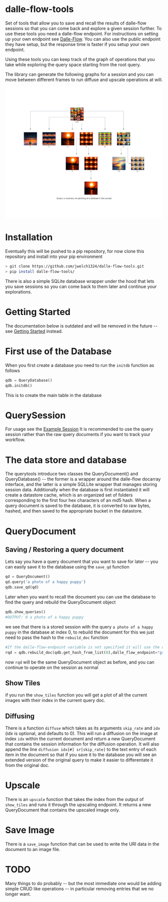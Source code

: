 # dalle-flow-tools
Set of tools that allow you to save and recall the results of dalle-flow sessions so that you can come back and explore a given session further. To use these tools you need a dalle-flow endpoint. For instructions on setting up your own endpoint see [Dalle-Flow](https://github.com/jina-ai/dalle-flow). You can also use the public endpoint they have setup, but the response time is faster if you setup your own endpoint.

Using these tools you can keep track of the graph of operations that you take while exploring the query space starting from the root query. 

The library can generate the following graphs for a session and you can move between different frames to run diffuse and upscale operations at will.

![png](fullgraph.png)

# Installation
Eventually this will be pushed to a pip repository, for now clone this repository and install into your pip environment
```bash
> git clone https://github.com/jwelch1324/dalle-flow-tools.git
> pip install dalle-flow-tools/
```

There is also a simple SQLite database wrapper under the hood that lets you save sessions so you can come back to them later and continue your explorations.

# Getting Started
The documentation below is outdated and will be removed in the future -- see [Getting Started](ExampleSession/GettingStarted.md) instead.

# First use of the Database
When you first create a database you need to run the `initdb` function as follows
```python
qdb = QueryDatabase()
qdb.initdb()
```

This is to create the main table in the database

# QuerySession
For usage see the [Example Session](ExampleSession/README.md)
It is recommended to use the query session rather than the raw query documents if you want to track your workflow.

# The data store and database
The querytools introduce two classes the QueryDocument() and QueryDatabase() -- the former is a wrapper around the dalle-flow docarray interface, and the latter is a simple SQLLite wrapper that manages storing session data. Additionally when the database is first instantiated it will create a datastore cache, which is an organized set of folders corresponding to the first four hex characters of an md5 hash. When a query document is saved to the database, it is converted to raw bytes, hashed, and then saved to the appropriate bucket in the datastore.

# QueryDocument
## Saving / Restoring a query document
Lets say you have a query document that you want to save for later -- you can easily save it to the database using the `save_qd` function
```python
qd = QueryDocument()
qd.query('a photo of a happy puppy')
qdb.save_qd(qd)
```

Later when you want to recall the document you can use the database to find the query and rebuild the QueryDocument object
```python
qdb.show_queries()
#OUTPUT: 0 a photo of a happy puppy
```
we see that there is a stored session with the query `a photo of a happy puppy` in the database at index 0, to rebuild the document for this we just need to pass the hash to the `rebuild_doc` function
```python
#If the dalle-flow-endpoint variable is not specified it will use the default which is grpc://10.10.28.110:51005 -- you can set the default in the querytools.py file
rqd = qdb.rebuild_doc(qdb.get_hash_from_list(0),dalle_flow_endpoint="grpc://10.10.28.110:51005")
```

now `rqd` will be the same QueryDocument object as before, and you can continue to operate on the session as normal


## Show Tiles
if you run the `show_tiles` function you will get a plot of all the current images with their index in the current query doc.

## Diffusing
There is a function `diffuse` which takes as its arguments `skip_rate` and `idx` (idx is optional, and defaults to 0). This will run a diffusion on the image at index `idx` within the current document and return a new QueryDocument that contains the session information for the diffusion operation. It will also append the line `diffusion idx[#] sr[skip_rate]` to the text entry of each item in the document so that if you save it to the database you will see an extended version of the original query to make it easier to differentate it from the original doc.

# Upscale
There is an `upscale` function that takes the index from the output of `show_tiles` and runs it through the upscaling endpoint. It returns a new QueryDocument that contains the upscaled image only.

# Save Image
There is a `save_image` function that can be used to write the URI data in the document to an image file.

# TODO 
Many things to do probably -- but the most immediate one would be adding simple CRUD like operations -- in particular removing entries that we no longer want. 




